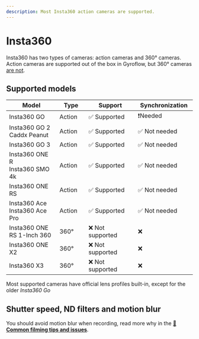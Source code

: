 ```yaml
---
description: Most Insta360 action cameras are supported.
---
```


# Insta360

Insta360 has two types of cameras: action cameras and 360° cameras. Action cameras are supported out of the box in Gyroflow, but 360° cameras [are not](../../advanced-usage/360-cameras.md).

## Supported models

<table><thead><tr><th width="197">Model</th><th width="83">Type</th><th width="174">Support</th><th width="158">Synchronization</th></tr></thead><tbody><tr><td>Insta360 GO</td><td>Action</td><td>✅ Supported</td><td>❗Needed</td></tr><tr><td>Insta360 GO 2<br>Caddx Peanut</td><td>Action</td><td>✅ Supported</td><td>✅ Not needed</td></tr><tr><td>Insta360 GO 3</td><td>Action</td><td>✅ Supported</td><td>✅ Not needed</td></tr><tr><td>Insta360 ONE R<br>Insta360 SMO 4k</td><td>Action</td><td>✅ Supported</td><td>✅ Not needed</td></tr><tr><td>Insta360 ONE RS</td><td>Action</td><td>✅ Supported</td><td>✅ Not needed</td></tr><tr><td>Insta360 Ace<br>Insta360 Ace Pro</td><td>Action</td><td>✅ Supported</td><td>✅ Not needed</td></tr><tr><td>Insta360 ONE RS 1-Inch 360</td><td>360°</td><td>❌ Not supported</td><td>❌</td></tr><tr><td>Insta360 ONE X2</td><td>360°</td><td>❌ Not supported</td><td>❌</td></tr><tr><td>Insta360 X3</td><td>360°</td><td>❌ Not supported</td><td>❌</td></tr></tbody></table>

Most supported cameras have official lens profiles built-in, except for the older _Insta360 Go_

## Shutter speed, ND filters and motion blur

You should avoid motion blur when recording, read more why in the [📸 **Common filming tips and issues**](../common-filming-tips-and-issues.md).
